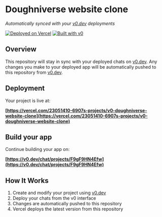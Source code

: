 # Doughniverse website clone

*Automatically synced with your [v0.dev](https://v0.dev) deployments*

[![Deployed on Vercel](https://img.shields.io/badge/Deployed%20on-Vercel-black?style=for-the-badge&logo=vercel)](https://vercel.com/23051410-6907s-projects/v0-doughniverse-website-clone)
[![Built with v0](https://img.shields.io/badge/Built%20with-v0.dev-black?style=for-the-badge)](https://v0.dev/chat/projects/F9gF9HN4Efw)

## Overview

This repository will stay in sync with your deployed chats on [v0.dev](https://v0.dev).
Any changes you make to your deployed app will be automatically pushed to this repository from [v0.dev](https://v0.dev).

## Deployment

Your project is live at:

**[https://vercel.com/23051410-6907s-projects/v0-doughniverse-website-clone](https://vercel.com/23051410-6907s-projects/v0-doughniverse-website-clone)**

## Build your app

Continue building your app on:

**[https://v0.dev/chat/projects/F9gF9HN4Efw](https://v0.dev/chat/projects/F9gF9HN4Efw)**

## How It Works

1. Create and modify your project using [v0.dev](https://v0.dev)
2. Deploy your chats from the v0 interface
3. Changes are automatically pushed to this repository
4. Vercel deploys the latest version from this repository